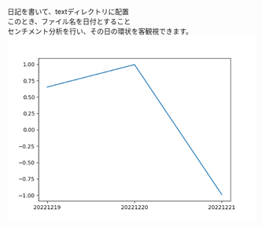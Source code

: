 日記を書いて、textディレクトリに配置  
このとき、ファイル名を日付とすること  
センチメント分析を行い、その日の環状を客観視できます。  
![commit image](./image/graph.png)